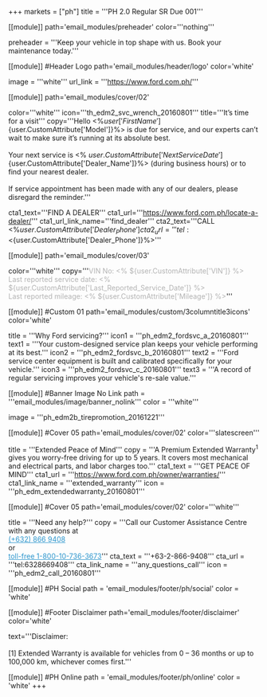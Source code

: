 +++
markets = ["ph"]
title = '''PH 2.0 Regular SR Due 001'''

[[module]]
path='email_modules/preheader'
color='''nothing'''

preheader = '''Keep your vehicle in top shape with us. Book your maintenance today.'''

[[module]] #Header Logo
path='email_modules/header/logo'
color='white'

  image = '''white'''
  url_link = '''https://www.ford.com.ph/'''


[[module]]
path='email_modules/cover/02'

color='''white'''
icon='''th_edm2_svc_wrench_20160801'''
title='''It’s time for a visit'''
copy='''Hello <%${user['FirstName']}%><br /><br />Your <%${user.CustomAttribute['Model']}%> is due for service, and our experts can’t wait to make sure it’s running at its absolute best.<br /><br />Your next service is <% ${user.CustomAttribute['NextServiceDate']} %><br /><br />It's important to book your service today. Just click below to contact <%${user.CustomAttribute['Dealer_Name']}%> (during business hours) or to find your nearest dealer.<br/><br />If service appointment has been made with any of our dealers, please disregard the reminder.'''

cta1_text='''FIND A DEALER'''
cta1_url='''https://www.ford.com.ph/locate-a-dealer/'''
cta1_url_link_name='''find_dealer'''
cta2_text='''CALL <%${user.CustomAttribute['Dealer_Phone']}%>'''
cta2_url='''tel:<%${user.CustomAttribute['Dealer_Phone']}%>'''

[[module]]
path='email_modules/cover/03'

color='''white'''
copy='''<span style="color:#b3b3b3;">VIN No: <% ${user.CustomAttribute['VIN']} %><br />Last reported service date: <% ${user.CustomAttribute['Last_Reported_Service_Date']} %><br />Last reported mileage: <% ${user.CustomAttribute['Mileage']} %></span>'''

[[module]] #Custom 01
path='email_modules/custom/3columntitle3icons'
color='white'

  title = '''Why Ford servicing?'''
  icon1 = '''ph_edm2_fordsvc_a_20160801'''
  text1 = '''Your custom-designed service plan keeps your vehicle performing at its best.'''
  icon2 = '''ph_edm2_fordsvc_b_20160801'''
  text2 = '''Ford service center equipment is built and calibrated specifically for your vehicle.'''
  icon3 = '''ph_edm2_fordsvc_c_20160801'''
  text3 = '''A record of regular servicing improves your vehicle's re-sale value.'''

[[module]] #Banner Image No Link
path = '''email_modules/image/banner_nolink'''
color = '''white'''

  image = '''ph_edm2b_tirepromotion_20161221'''

[[module]] #Cover 05
path='email_modules/cover/02'
color='''slatescreen'''

  title = '''Extended Peace of Mind'''
  copy = '''A Premium Extended Warranty<sup>1</sup> gives you worry-free driving for up to 5 years. It covers most mechanical and electrical parts, and labor charges too.'''
  cta1_text = '''GET PEACE OF MIND'''
  cta1_url = '''https://www.ford.com.ph/owner/warranties/'''
  cta1_link_name = '''extended_warranty'''
  icon = '''ph_edm_extendedwarranty_20160801'''

[[module]] #Cover 05
path='email_modules/cover/02'
color='''white'''

  title = '''Need any help?'''
  copy = '''Call our Customer Assistance Centre with any questions at<br /><a style="color:#2D96CD" href="tel:(+632) 866 9408">(+632) 866 9408</a><br />or<br /> <a style="color:#2D96CD" href="tel:1-800-10-736-3673">toll-free 1-800-10-736-3673</a>'''
  cta_text = '''+63-2-866-9408'''
  cta_url = '''tel:6328669408'''
  cta_link_name = '''any_questions_call'''
  icon = '''ph_edm2_call_20160801'''

[[module]] #PH Social
path = 'email_modules/footer/ph/social'
color = 'white'

[[module]] #Footer Disclaimer
path='email_modules/footer/disclaimer'
color='white'

  text='''Disclaimer: <br /><br />[1] Extended Warranty is available for vehicles from 0 – 36 months or up to 100,000 km, whichever comes first.'''

[[module]] #PH Online
path = 'email_modules/footer/ph/online'
color = 'white'
+++